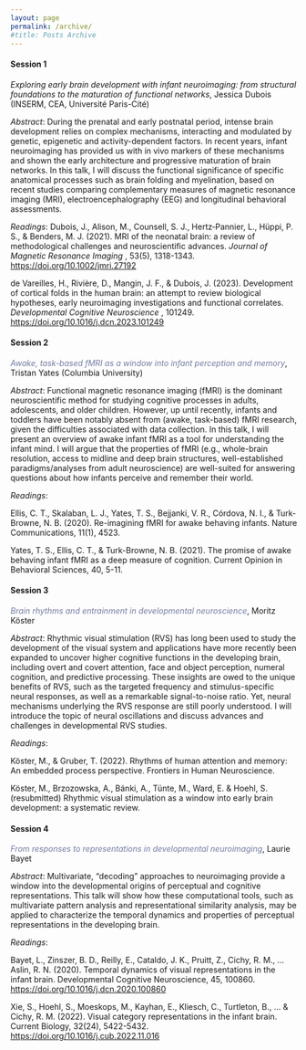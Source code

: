 ```yaml
---
layout: page
permalink: /archive/
#title: Posts Archive
---
```


<h4> Session 1 </h4>

<i> Exploring early brain development with infant neuroimaging: from structural foundations to the maturation of functional networks</i>, Jessica Dubois (INSERM, CEA, Université Paris-Cité)

<i>Abstract</i>: During the prenatal and early postnatal period, intense brain development relies on complex mechanisms, interacting and modulated by genetic, epigenetic and activity-dependent factors. In recent years, infant neuroimaging has provided us with in vivo markers of these mechanisms and shown the early architecture and progressive maturation of brain networks. In this talk, I will discuss the functional significance of specific anatomical processes such as brain folding and myelination, based on recent studies comparing complementary measures of magnetic resonance imaging (MRI), electroencephalography (EEG) and longitudinal behavioral assessments.

<i>Readings</i>:
Dubois, J., Alison, M., Counsell, S. J., Hertz‐Pannier, L., Hüppi, P. S., & Benders, M. J. (2021). MRI of the neonatal brain: a review of methodological challenges and neuroscientific advances. <i>Journal of Magnetic Resonance Imaging </i>, 53(5), 1318-1343. <a href = "https://doi.org/10.1002/jmri.27192">https://doi.org/10.1002/jmri.27192</a>

de Vareilles, H., Rivière, D., Mangin, J. F., & Dubois, J. (2023). Development of cortical folds in the human brain: an attempt to review biological hypotheses, early neuroimaging investigations and functional correlates. <i> Developmental Cognitive Neuroscience </i>, 101249. <a href = "https://doi.org/10.1016/j.dcn.2023.101249">https://doi.org/10.1016/j.dcn.2023.101249</a>

<h4> Session 2 </h4>

<font color="#737CA1"><i> Awake, task-based fMRI as a window into infant perception and memory</i></font>, Tristan Yates (Columbia University)

<i>Abstract</i>: Functional magnetic resonance imaging (fMRI) is the dominant neuroscientific method for studying cognitive processes in adults, adolescents, and older children. However, up until recently, infants and toddlers have been notably absent from (awake, task-based) fMRI research, given the difficulties associated with data collection. In this talk, I will present an overview of awake infant fMRI as a tool for understanding the infant mind. I will argue that the properties of fMRI (e.g., whole-brain resolution, access to midline and deep brain structures, well-established paradigms/analyses from adult neuroscience) are well-suited for answering questions about how infants perceive and remember their world. 

<i>Readings</i>:

Ellis, C. T., Skalaban, L. J., Yates, T. S., Bejjanki, V. R., Córdova, N. I., & Turk-Browne, N. B. (2020). Re-imagining fMRI for awake behaving infants. Nature Communications, 11(1), 4523. <a href = ""> </a>

Yates, T. S., Ellis, C. T., & Turk-Browne, N. B. (2021). The promise of awake behaving infant fMRI as a deep measure of cognition. Current Opinion in Behavioral Sciences, 40, 5-11. <a href = ""> </a>

<h4> Session 3 </h4>

<font color="#737CA1"><i>Brain rhythms and entrainment in developmental neuroscience</i></font>, Moritz Köster

<i>Abstract</i>: Rhythmic visual stimulation (RVS) has long been used to study the development of the visual system and applications have more recently been expanded to uncover higher cognitive functions in the developing brain, including overt and covert attention, face and object perception, numeral cognition, and predictive processing. These insights are owed to the unique benefits of RVS, such as the targeted frequency and stimulus-specific neural responses, as well as a remarkable signal-to-noise ratio. Yet, neural mechanisms underlying the RVS response are still poorly understood. I will introduce the topic of neural oscillations and discuss advances and challenges in developmental RVS studies.

<i>Readings</i>:

Köster, M., & Gruber, T. (2022). Rhythms of human attention and memory: An embedded process perspective. Frontiers in Human Neuroscience. <a href = ""> </a>

Köster, M., Brzozowska, A., Bánki, A., Tünte, M., Ward, E. & Hoehl, S. (resubmitted) Rhythmic visual stimulation as a window into early brain development: a systematic review. <a href = ""> </a>

<h4> Session 4 </h4>

<font color="#737CA1"><i> From responses to representations in developmental neuroimaging</i></font>, Laurie Bayet

<i>Abstract</i>: Multivariate, “decoding” approaches to neuroimaging provide a window into the developmental origins of perceptual and cognitive representations. This talk will show how these computational tools, such as multivariate pattern analysis and representational similarity analysis, may be applied to characterize the temporal dynamics and properties of perceptual representations in the developing brain.

<i>Readings</i>:

Bayet, L., Zinszer, B. D., Reilly, E., Cataldo, J. K., Pruitt, Z., Cichy, R. M., … Aslin, R. N. (2020). Temporal dynamics of visual representations in the infant brain. Developmental Cognitive Neuroscience, 45, 100860.  <a href = "https://doi.org/10.1016/j.dcn.2020.100860">https://doi.org/10.1016/j.dcn.2020.100860</a>

Xie, S., Hoehl, S., Moeskops, M., Kayhan, E., Kliesch, C., Turtleton, B., … & Cichy, R. M. (2022). Visual category representations in the infant brain. Current Biology, 32(24), 5422-5432.  <a href = "https://doi.org/10.1016/j.cub.2022.11.016">https://doi.org/10.1016/j.cub.2022.11.016</a>

